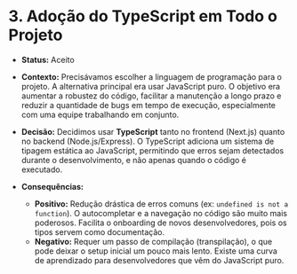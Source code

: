 # 3. Adoção do TypeScript em Todo o Projeto

* **Status:** Aceito

* **Contexto:**
  Precisávamos escolher a linguagem de programação para o projeto. A alternativa principal era usar JavaScript puro. O objetivo era aumentar a robustez do código, facilitar a manutenção a longo prazo e reduzir a quantidade de bugs em tempo de execução, especialmente com uma equipe trabalhando em conjunto.

* **Decisão:**
  Decidimos usar **TypeScript** tanto no frontend (Next.js) quanto no backend (Node.js/Express). O TypeScript adiciona um sistema de tipagem estática ao JavaScript, permitindo que erros sejam detectados durante o desenvolvimento, e não apenas quando o código é executado.

* **Consequências:**
  * **Positivo:** Redução drástica de erros comuns (ex: `undefined is not a function`). O autocompletar e a navegação no código são muito mais poderosos. Facilita o onboarding de novos desenvolvedores, pois os tipos servem como documentação.
  * **Negativo:** Requer um passo de compilação (transpilação), o que pode deixar o setup inicial um pouco mais lento. Existe uma curva de aprendizado para desenvolvedores que vêm do JavaScript puro.